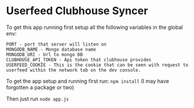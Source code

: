 # Userfeed Clubhouse Syncer

To get this app running first setup all the following variables in the global env:

```
PORT - port that server will listen on
MONGODB_NAME - Mongo database name
MONGODB_URI - Url to mongo DB
CLUBHOUSE_API_TOKEN - Api token that clubhouse provides
USERFEED_COOKIE - This is the cookie that can be seen with request to userfeed within the network tab on the dev console.
```

To get the app setup and running first run: `npm install` (I may have forgotten a package or two)

Then just run `node app.js`
